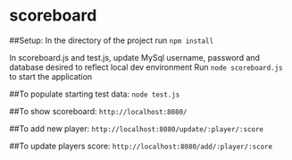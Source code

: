 # scoreboard

##Setup:
In the directory of the project run `npm install`

In scoreboard.js and test.js, update MySql username, password and database desired to reflect local dev environment
Run `node scoreboard.js` to start the application

##To populate starting test data:
`node test.js`

##To show scoreboard:
`http://localhost:8080/`

##To add new player:
`http://localhost:8080/update/:player/:score`

##To update players score:
`http://localhost:8080/add/:player/:score`
